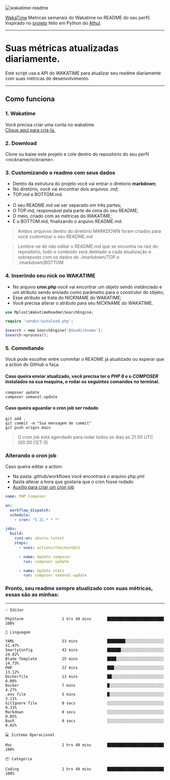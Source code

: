 ![wakatime-readme](https://socialify.git.ci/bymatheus/wakatime-readme/image?description=1&descriptionEditable=M%C3%A9tricas%20semanais%20do%20Wakatime%20no%20seu%20README%20de%20perfil.&font=KoHo&forks=1&language=1&owner=1&pattern=Signal&stargazers=1&theme=Dark)

[WakaTime](https://wakatime.com) Metricas semanais do Wakatime no README do seu perfil. <br>
Inspirado no [projeto](https://github.com/athul/waka-readme) feito em Python do [Athul](https://github.com/athul).
___

# Suas métricas atualizadas diariamente.
Este script usa a API do WAKATIME para atualizar seu readme diariamente com suas métricas de desenvolvimento.

___

## Como funciona

### 1. Wakatime
Você precisa criar uma conta no wakatime <br>
[Clique aqui para cria-la.](https://wakatime.com) 

### 2. Download
Clone ou baixe este projeto e cole dentro do repositório do seu perfil <nickname/nickname>.

### 3. Customizando o readme com seus dados
- Dentro da estrutura do projeto você vai entrar o diretorio **markdown**;  
- No diretório, você vai encontrar dois arquivos *.md*;
- TOP.md e BOTTOM.md.
<br><br>
- O seu README.md vai ser separado em três partes; 
- O TOP.md, responsável pela parte de cima do seu README;
- O meio, criado com as métricas do WAKATIME;
- E o BOTTOM.md, finalizando o arquivo README.md.<br>

> Ambos arquivos dentro do diretório MARKDOWN foram criados para você customizar o seu README.md

> Lembre-se de não editar o README.md que se encontra na raiz do repositório, todo o conteúdo será deletado a cada atualização e sobreposto com os dados do ./markdown/TOP e ./markdown/BOTTOM

### 4. Inserindo seu nick no WAKATIME
- No arquivo **cron.php** você vai encontrar um objeto sendo instânciado e um atributo sendo enviado como parâmetro para o construtor do objeto;
- Esse atributo se trata do NICKNAME do WAKATIME;
- Você precisa alterar o atributo para seu NICKNAME do WAKATIME.

```php
use MplusC\WakatimeReadme\SearchEngine;

require 'vendor/autoload.php';

$search = new SearchEngine('@SeuNickname');
$search->process();
```

### 5. Commitando
Você pode escolher entre commitar o README já atualizado ou esperar que a action do GitHub o faça. <br>

#### Caso queira enviar atualizado, você precisa ter o *PHP 8* e o *COMPOSER* instalados na sua maquina, e rodar os seguintes comandos no terminal.
```composer
composer update
composer semanal-update 
```

#### Caso queira aguardar o cron job ser rodado 
```git 
git add .
git commit -m "Sua mensagem de commit"
git push origin main
```

>O cron job está agendado para rodar todos os dias as 21:30 UTC (00:30 CET-3) 

### Alterando o cron job
Caso queira editar a action:

- Na pasta .github/workflows você encontrará o arquivo php.yml
- Basta alterar a hora que gostaria que o cron fosse rodado
- [Auxilio para criar um cron job](https://crontab.guru)

```yml
name: PHP Composer

on:
  workflow_dispatch:
  schedule:
    - cron: "5 21 * * *"

jobs:
  build:
    runs-on: ubuntu-latest
    steps:
      - uses: actions/checkout@v2

      - name: Update composer
        run: composer update

      - name: Update stats
        run: composer semanal-update
```

### Pronto, seu readme sempre atualizado com suas métricas, essas são as minhas:

___
```text
💡 Editor

PhpStorm                 2 hrs 49 mins       █████████████████████████       100%
```
```text
💬 Linguagem

YAML                     53 mins             ████████░░░░░░░░░░░░░░░░░     31.47%
SmartyConfig             42 mins             ██████░░░░░░░░░░░░░░░░░░░     24.82%
Blade Template           25 mins             ████░░░░░░░░░░░░░░░░░░░░░     14.73%
PHP                      22 mins             ███░░░░░░░░░░░░░░░░░░░░░░     13.12%
Dockerfile               13 mins             ██░░░░░░░░░░░░░░░░░░░░░░░      8.08%
Docker                   7 mins              █░░░░░░░░░░░░░░░░░░░░░░░░      4.27%
.env file                5 mins              █░░░░░░░░░░░░░░░░░░░░░░░░      3.11%
GitIgnore file           0 secs              ░░░░░░░░░░░░░░░░░░░░░░░░░      0.33%
Markdown                 0 secs              ░░░░░░░░░░░░░░░░░░░░░░░░░      0.05%
Bash                     0 secs              ░░░░░░░░░░░░░░░░░░░░░░░░░      0.02%
```
```text
💻 Sistema Operacional

Mac                      2 hrs 49 mins       █████████████████████████       100%
```
```text
📦 Categoria

Coding                   2 hrs 49 mins       █████████████████████████       100%
```
